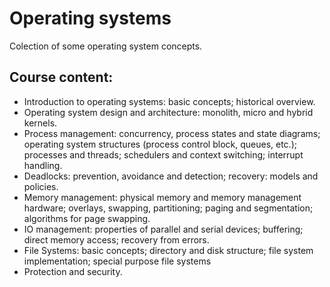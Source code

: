 # Operating systems
Colection of some operating system concepts.

## Course content:
- Introduction to operating systems: basic concepts; historical overview.
- Operating system design and architecture: monolith, micro and hybrid kernels.
- Process management: concurrency, process states and state diagrams; operating system structures
(process control block, queues, etc.); processes and threads; schedulers and context switching;
interrupt handling.
- Deadlocks: prevention, avoidance and detection; recovery: models and policies.
- Memory management: physical memory and memory management hardware; overlays, swapping,
partitioning; paging and segmentation; algorithms for page swapping.
- IO management: properties of parallel and serial devices; buffering; direct memory access;
recovery from errors.
- File Systems: basic concepts; directory and disk structure; file system implementation; special
purpose file systems
- Protection and security.

